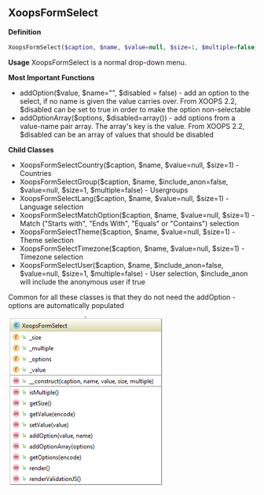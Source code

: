 ## XoopsFormSelect

**Definition**
```php
XoopsFormSelect($caption, $name, $value=null, $size=1, $multiple=false)
```

**Usage**
XoopsFormSelect is a normal drop-down menu.

**Most Important Functions**
*   addOption($value, $name="", $disabled = false) - add an option to the select, if no name is given the value carries over. From XOOPS 2.2, $disabled can be set to true in order to make the option non-selectable
*   addOptionArray($options, $disabled=array()) - add options from a value-name pair array. The array's key is the value. From XOOPS 2.2, $disabled can be an array of values that should be disabled

**Child Classes**
*   XoopsFormSelectCountry($caption, $name, $value=null, $size=1) - Countries
*   XoopsFormSelectGroup($caption, $name, $include_anon=false, $value=null, $size=1, $multiple=false) - Usergroups
*   XoopsFormSelectLang($caption, $name, $value=null, $size=1) - Language selection
*   XoopsFormSelectMatchOption($caption, $name, $value=null, $size=1) - Match ("Starts with", "Ends With", "Equals" or "Contains") selection
*   XoopsFormSelectTheme($caption, $name, $value=null, $size=1) - Theme selection
*   XoopsFormSelectTimezone($caption, $name, $value=null, $size=1) - Timezone selection
*   XoopsFormSelectUser($caption, $name, $include_anon=false, $value=null, $size=1, $multiple=false) - User selection, $include_anon will include the anonymous user if true

Common for all these classes is that they do not need the addOption - options are automatically populated


![](../../assets/ClassUML/XoopsFormSelect.png)


